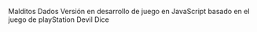 Malditos Dados
Versión en desarrollo de juego en JavaScript basado en el juego de playStation Devil Dice
